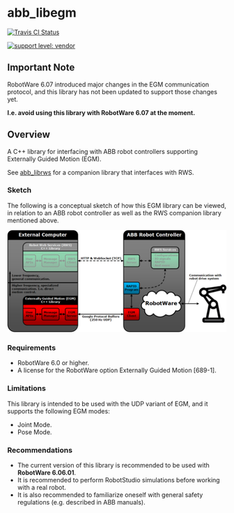 # abb_libegm

[![Travis CI Status](https://travis-ci.org/ros-industrial/abb_libegm.svg?branch=master)](https://travis-ci.org/ros-industrial/abb_libegm)

[![support level: vendor](https://img.shields.io/badge/support%20level-vendor-brightgreen.png)](http://rosindustrial.org/news/2016/10/7/better-supporting-a-growing-ros-industrial-software-platform)

## Important Note

RobotWare 6.07 introduced major changes in the EGM communication protocol, and this library has not been updated to support those changes yet.

**I.e. avoid using this library with RobotWare 6.07 at the moment.**

## Overview

A C++ library for interfacing with ABB robot controllers supporting Externally Guided Motion (EGM).

See [abb_librws](https://github.com/ros-industrial/abb_librws) for a companion library that interfaces with RWS.

### Sketch

The following is a conceptual sketch of how this EGM library can be viewed, in relation to an ABB robot controller as well as the RWS companion library mentioned above. 

![EGM sketch](docs/images/egm_sketch.png)

### Requirements

* RobotWare 6.0 or higher.
* A license for the RobotWare option Externally Guided Motion [689-1].

### Limitations

This library is intended to be used with the UDP variant of EGM, and it supports the following EGM modes:
* Joint Mode.
* Pose Mode.

### Recommendations

* The current version of this library is recommended to be used with **RobotWare 6.06.01**.
* It is recommended to perform RobotStudio simulations before working with a real robot.
* It is also recommended to familiarize oneself with general safety regulations (e.g. described in ABB manuals).